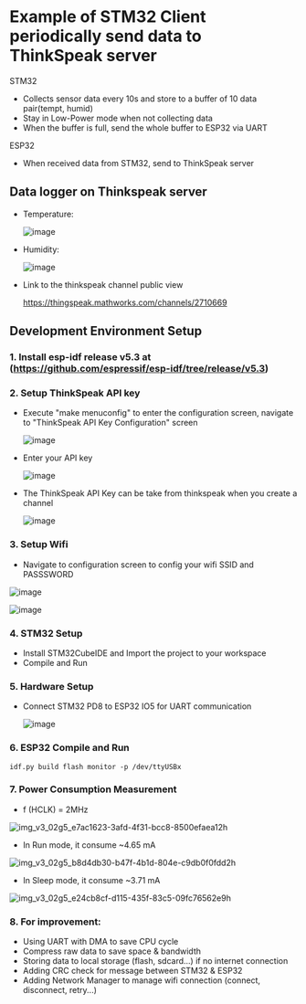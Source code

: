 # Example of STM32 Client periodically send data to ThinkSpeak server

STM32
  - Collects sensor data every 10s and store to a buffer of 10 data pair(tempt, humid)
  - Stay in Low-Power mode when not collecting data
  - When the buffer is full, send the whole buffer to ESP32 via UART

ESP32
  - When received data from STM32, send to ThinkSpeak server

## Data logger on Thinkspeak server
* Temperature:

    ![image](https://github.com/user-attachments/assets/b2252287-02c8-46d2-9512-236681e30963)

* Humidity:

    ![image](https://github.com/user-attachments/assets/4f6d61a2-17bd-42af-91ef-201dea8d9f12)

* Link to the thinkspeak channel public view

  https://thingspeak.mathworks.com/channels/2710669

## Development Environment Setup
### 1. Install esp-idf release v5.3 at (https://github.com/espressif/esp-idf/tree/release/v5.3)
### 2. Setup ThinkSpeak API key
* Execute "make menuconfig" to enter the configuration screen, navigate to "ThinkSpeak API Key Configuration" screen

  ![image](https://github.com/user-attachments/assets/dfeac2c7-eb22-48ad-90e4-49636d53fe67)

* Enter your API key

  ![image](https://github.com/user-attachments/assets/da1d8683-02be-48c1-b4a4-b4ee1126f3a2)


* The ThinkSpeak API Key can be take from thinkspeak when you create a channel
  
  ![image](https://github.com/user-attachments/assets/7d2703a3-3064-42d3-9736-89389859430f)



### 3. Setup Wifi
  * Navigate to configuration screen to config your wifi SSID and PASSSWORD

  ![image](https://github.com/user-attachments/assets/5b24506f-61c0-4120-8187-da5f4f636912)


  ![image](https://github.com/user-attachments/assets/80dde2e5-eb2c-4d13-a5e7-56e70626537a)



### 4. STM32 Setup
* Install STM32CubeIDE and Import the project to your workspace
* Compile and Run


### 5. Hardware Setup
* Connect STM32 PD8 to ESP32 IO5 for UART communication

  ![image](https://github.com/user-attachments/assets/d9cbb955-5f97-4855-8c61-7fe539b3739b)



### 6. ESP32 Compile and Run

  ```idf.py build flash monitor -p /dev/ttyUSBx```

### 7. Power Consumption Measurement
* f (HCLK) = 2MHz

![img_v3_02g5_e7ac1623-3afd-4f31-bcc8-8500efaea12h](https://github.com/user-attachments/assets/abeb43d7-2237-4739-9b5b-7d4495f1401c)


* In Run mode, it consume ~4.65 mA

![img_v3_02g5_b8d4db30-b47f-4b1d-804e-c9db0f0fdd2h](https://github.com/user-attachments/assets/d0c6f95d-e2e4-4c27-9431-c070ef3c4e4d)



* In Sleep mode, it consume ~3.71 mA

![img_v3_02g5_e24cb8cf-d115-435f-83c5-09fc76562e9h](https://github.com/user-attachments/assets/acbf7e61-bb92-4fed-9864-03c8d4ba55e3)



### 8. For improvement:
* Using UART with DMA to save CPU cycle
* Compress raw data to save space & bandwidth
* Storing data to local storage (flash, sdcard...) if no internet connection
* Adding CRC check for message between STM32 & ESP32
* Adding Network Manager to manage wifi connection (connect, disconnect, retry...)
